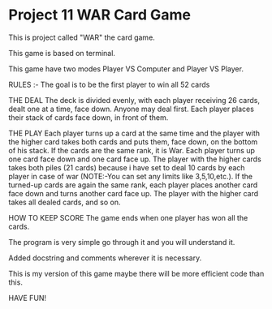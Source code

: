 # Project 11 WAR Card Game

This is project called "WAR" the card game.

This game is based on terminal.

This game have two modes Player VS Computer and Player VS Player.

RULES :- 
The goal is to be the first player to win all 52 cards

THE DEAL
The deck is divided evenly, with each player receiving 26 cards, dealt one at a time, face down. Anyone may deal first. Each player places their stack of cards face down, in front of them.

THE PLAY
Each player turns up a card at the same time and the player with the higher card takes both cards and puts them, face down, on the bottom of his stack.
If the cards are the same rank, it is War. Each player turns up one card face down and one card face up. The player with the higher cards takes both piles (21 cards) because i have set to deal 10 cards by each player in case of war (NOTE:-You can set any limits like 3,5,10,etc.). If the turned-up cards are again the same rank, each player places another card face down and turns another card face up. The player with the higher card takes all dealed cards, and so on.

HOW TO KEEP SCORE
The game ends when one player has won all the cards.

The program is very simple go through it and you will understand it.

Added docstring and comments wherever it is necessary.

This is my version of this game maybe there will be more efficient code than this.

HAVE FUN!

